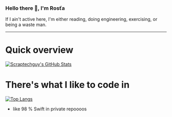 ### Hello there 👋, I'm Rosťa

If I ain't active here, I'm either reading, doing engineering, exercising, or being a waste man.

_________________________________________________________________

# Quick overview

[![Scraptechguy's GitHub Stats](https://github-readme-stats.vercel.app/api?username=scraptechguy&show_icons=true&theme=cobalt)](https://github.com/anuraghazra/github-readme-stats)

# There's what I like to code in

[![Top Langs](https://github-readme-stats.vercel.app/api/top-langs/?username=scraptechguy&theme=cobalt)](https://github.com/anuraghazra/github-readme-stats)

+ like 98 % Swift in private repoooos


